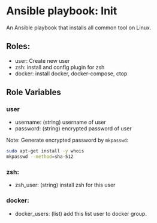# Ansible playbook: Init

An Ansible playbook that installs all common tool on Linux.

## Roles:

- user: Create new user
- zsh: install and config plugin for zsh 
- docker: install docker, docker-compose, ctop

## Role Variables

### user

- username: (string) username of user
- password: (string) encrypted password of user

Note: Generate encrypted password by `mkpasswd`:

```sh
sudo apt-get install -y whois
mkpasswd --method=sha-512
```

### zsh:

- zsh_user: (string) install zsh for this user

### docker:

- docker_users: (list) add this list user to docker group.